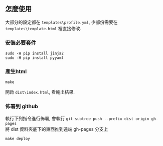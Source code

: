 
## 怎麼使用
大部分的設定都在 `templates\profile.yml`, 少部份需要在 `templates\template.html` 裡直接修改.  

### 安裝必要套件
```
sudo -H pip install jinja2
sudo -H pip install pyyaml
```

### 產生html
```
make
```

開啟 `dist\index.html`, 看輸出結果.  

### 佈署到 github
執行下列指令進行佈署, 會執行 `git subtree push --prefix dist origin gh-pages`  
將 dist 資料夾底下的東西推到遠端 gh-pages 分支上  
```
make deploy
```
